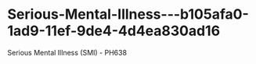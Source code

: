 # Serious-Mental-Illness---b105afa0-1ad9-11ef-9de4-4d4ea830ad16
Serious Mental Illness (SMI) - PH638
